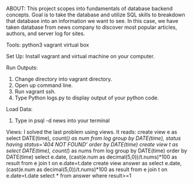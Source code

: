 ABOUT:
This project scopes into fundamentals of database backend concepts. Goal is to take the database
and utilize SQL skills to breakdown that database into an information we want to see.
In this case, we have taken database from news company to discover most popular articles, authors, and server log for sites.

Tools:
python3
vagrant
virtual box

Set Up:
Install vagrant and virtual machine on your computer.

Run Outputs:
1. Change directory into vagrant directory.
2. Open up command line.
3. Run vagrant ssh.
4. Type Python logs.py to display output of your python code.

Load Data:
1. Type in psql -d news into your terminal

Views:
I solved the last problem using views. It reads:
create view e as select DATE(time), count(*) as num from log
        group by DATE(time), status having status='404 NOT FOUND' order by DATE(time)
            create view t as select DATE(time), count(*) as nums from log
        group by DATE(time) order by DATE(time)
            select e.date, (cast(e.num as decimal(5,0))/t.nums)*100 as result
        from e join t on e.date=t.date
            create view answer as select e.date, (cast(e.num as decimal(5,0))/t.nums)*100 as
        result from e join t on e.date=t.date
            select * from answer where result>=1
